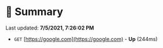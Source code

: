 # 📖 Summary
Last updated: **7/5/2021, 7:26:02 PM**

- `GET` [https://google.com](https://google.com) - **Up** (244ms)
